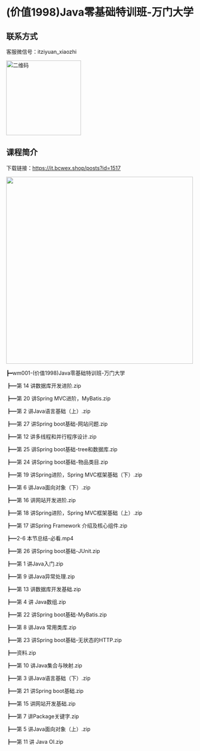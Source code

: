# (价值1998)Java零基础特训班-万门大学

## 联系方式

客服微信号：itziyuan_xiaozhi

<img src="https://ziyuanyun.oss-cn-guangzhou.aliyuncs.com/common/20240614073449/666b82192834a.jpg" width="200" height="200" alt="二维码">

## 课程简介

下载链接：https://it.bcwex.shop/posts?id=1517

<img src="https://ziyuanyun.oss-cn-guangzhou.aliyuncs.com/yun/20240515224320/6644ca0885ad3.jpg" width="500" alt="">

  ┣━wm001-(价值1998)Java零基础特训班-万门大学

 ┣━第 14 讲数据库开发进阶.zip

 ┣━第 20 讲Spring MVC进阶，MyBatis.zip

 ┣━第 2 讲Java语言基础（上）.zip

 ┣━第 27 讲Spring boot基础-网站问题.zip

 ┣━第 12 讲多线程和并行程序设计.zip

 ┣━第 25 讲Spring boot基础-tree和数据库.zip

 ┣━第 24 讲Spring boot基础-物品类目.zip

 ┣━第 19 讲Spring进阶，Spring MVC框架基础（下）.zip

 ┣━第 6 讲Java面向对象（下）.zip

 ┣━第 16 讲网站开发进阶.zip

 ┣━第 18 讲Spring进阶，Spring MVC框架基础（上）.zip

 ┣━第 17 讲Spring Framework 介绍及核心组件.zip

 ┣━2-6 本节总结-必看.mp4

 ┣━第 26 讲Spring boot基础-JUnit.zip

 ┣━第 1 讲Java入门.zip

 ┣━第 9 讲Java异常处理.zip

 ┣━第 13 讲数据库开发基础.zip

 ┣━第 4 讲 Java数组.zip

 ┣━第 22 讲Spring boot基础-MyBatis.zip

 ┣━第 8 讲Java 常用类库.zip

 ┣━第 23 讲Spring boot基础-无状态的HTTP.zip

 ┣━资料.zip

 ┣━第 10 讲Java集合与映射.zip

 ┣━第 3 讲Java语言基础（下）.zip

 ┣━第 21 讲Spring boot基础.zip

 ┣━第 15 讲网站开发基础.zip

 ┣━第 7 讲Package关键字.zip

 ┣━第 5 讲Java面向对象（上）.zip

 ┣━第 11 讲 Java OI.zip

  